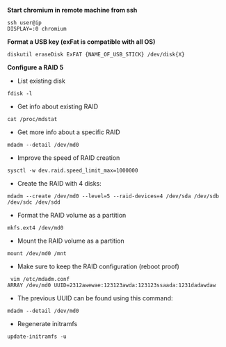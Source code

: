 **Start chromium in remote machine from ssh**
```shell script
ssh user@ip
DISPLAY=:0 chromium
```
**Format a USB key (exFat is compatible with all OS)**
```shell script
diskutil eraseDisk ExFAT {NAME_OF_USB_STICK} /dev/disk{X}
```
**Configure a RAID 5**
- List existing disk
```shell
fdisk -l 
```
- Get info about existing RAID
```shell
cat /proc/mdstat
```
- Get more info about a specific RAID
```shell
mdadm --detail /dev/md0
```
- Improve the speed of RAID creation
```shell
sysctl -w dev.raid.speed_limit_max=1000000
```
- Create the RAID with 4 disks:
```shell
mdadm --create /dev/md0 --level=5 --raid-devices=4 /dev/sda /dev/sdb /dev/sdc /dev/sdd
```
- Format the RAID volume as a partition
```shell
mkfs.ext4 /dev/md0
```
- Mount the RAID volume as a partition
```shell
mount /dev/md0 /mnt
```
- Make sure to keep the RAID configuration (reboot proof)
```shell
 vim /etc/mdadm.conf
ARRAY /dev/md0 UUID=2312awewae:123123awda:123123ssaada:1231dadawdaw
```
- The previous UUID can be found using this command:
```shell
mdadm --detail /dev/md0
```
- Regenerate initramfs
```shell
update-initramfs -u
```

